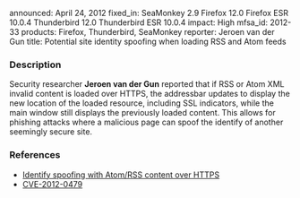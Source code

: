 announced: April 24, 2012
fixed_in: SeaMonkey 2.9
          Firefox 12.0
          Firefox ESR 10.0.4
          Thunderbird 12.0
          Thunderbird ESR 10.0.4
impact: High
mfsa_id: 2012-33
products: Firefox, Thunderbird, SeaMonkey
reporter: Jeroen van der Gun
title: Potential site identity spoofing when loading RSS and Atom feeds

<h3>Description</h3>

<p>Security researcher <strong>Jeroen van der Gun</strong> reported that if RSS
or Atom XML invalid content is loaded over HTTPS, the addressbar updates to
display the new location of the loaded resource, including SSL indicators, while
the main window still displays the previously loaded content. This allows for
phishing attacks where a malicious page can spoof the identify of another
seemingly secure site.
</p>


<h3>References</h3>

<ul>
  <li><a href="https://bugzilla.mozilla.org/show_bug.cgi?id=714631">
      Identify spoofing with Atom/RSS content over HTTPS</a></li>
  <li><a href="http://cve.mitre.org/cgi-bin/cvename.cgi?name=CVE-2012-0479" class="ex-ref">CVE-2012-0479</a></li>
</ul>



